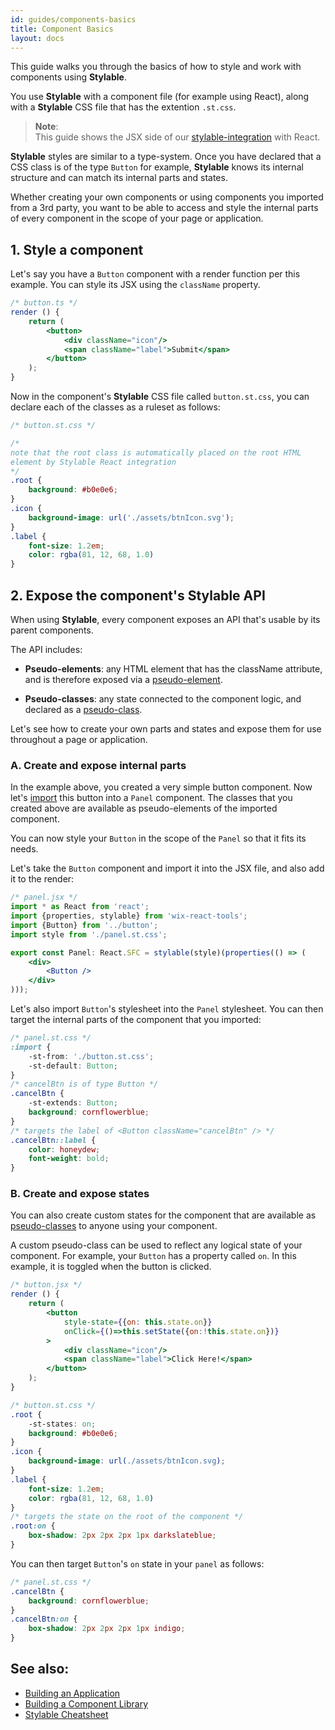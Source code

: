 ```yaml
---
id: guides/components-basics
title: Component Basics
layout: docs
---
```


This guide walks you through the basics of how to style and work with components using **Stylable**. 

You use **Stylable** with a component file (for example using React), along with a **Stylable** CSS file that has the extention `.st.css`.

> **Note**:  
> This guide shows the JSX side of our [stylable-integration](https://github.com/wixplosives/stylable-integration) with React. 

**Stylable** styles are similar to a type-system. Once you have declared that a CSS class is of the type `Button` for example, **Stylable** knows its internal structure and can match its internal parts and states.

Whether creating your own components or using components you imported from a 3rd party, you want to be able to access and style the internal parts of every component in the scope of your page or application. 


## 1. Style a component 

Let's say you have a `Button` component with a render function per this example. You can style its JSX using the `className` property.

```jsx
/* button.ts */
render () {
    return (
        <button>
            <div className="icon"/>
            <span className="label">Submit</span>
        </button>
    );
}
```

Now in the component's **Stylable** CSS file called `button.st.css`, you can declare each of the classes as a ruleset as follows:

```css
/* button.st.css */

/* 
note that the root class is automatically placed on the root HTML 
element by Stylable React integration 
*/
.root { 
    background: #b0e0e6;
}
.icon {
    background-image: url('./assets/btnIcon.svg');
}
.label {
    font-size: 1.2em;
    color: rgba(81, 12, 68, 1.0)
}
```

## 2. Expose the component's Stylable API

When using **Stylable**, every component exposes an API that's usable by its parent components.

The API includes:

* **Pseudo-elements**: any HTML element that has the className attribute, and is therefore exposed via a [pseudo-element](../references/pseudo-elements.md).
 
* **Pseudo-classes**: any state connected to the component logic, and declared as a [pseudo-class](../references/pseudo-classes.md).

Let's see how to create your own parts and states and expose them for use throughout a page or application.

### A. Create and expose internal parts

In the example above, you created a very simple button component. Now let's [import](../references/imports.md) this button into a `Panel` component. The classes that you created above are available as pseudo-elements of the imported component.

You can now style your `Button` in the scope of the `Panel` so that it fits its needs.

Let's take the `Button` component and import it into the JSX file, and also add it to the render:

```jsx
/* panel.jsx */
import * as React from 'react';
import {properties, stylable} from 'wix-react-tools';
import {Button} from '../button';
import style from './panel.st.css';

export const Panel: React.SFC = stylable(style)(properties(() => (
    <div>
        <Button />
    </div>
)));
```

Let's also import `Button`'s stylesheet into the `Panel` stylesheet. You can then target the internal parts of the component that you imported:

```css
/* panel.st.css */
:import {
    -st-from: './button.st.css';
    -st-default: Button;
}
/* cancelBtn is of type Button */
.cancelBtn { 
    -st-extends: Button;
    background: cornflowerblue;
}
/* targets the label of <Button className="cancelBtn" /> */
.cancelBtn::label { 
    color: honeydew;
    font-weight: bold;
}
```

### B. Create and expose states

You can also create custom states for the component that are available as [pseudo-classes](../references/pseudo-classes.md) to anyone using your component.

A custom pseudo-class can be used to reflect any logical state of your component. For example, your `Button` has a property called `on`. In this example, it is toggled when the button is clicked.

```jsx
/* button.jsx */
render () {
    return (
        <button 
            style-state={{on: this.state.on}} 
            onClick={()=>this.setState({on:!this.state.on})}
        >
            <div className="icon"/>
            <span className="label">Click Here!</span>
        </button>
    );
}
```

```css
/* button.st.css */
.root {
    -st-states: on;
    background: #b0e0e6;
}
.icon {
    background-image: url(./assets/btnIcon.svg);
}
.label {
    font-size: 1.2em;
    color: rgba(81, 12, 68, 1.0)
}
/* targets the state on the root of the component */
.root:on { 
    box-shadow: 2px 2px 2px 1px darkslateblue;
}
```

You can then target `Button`'s `on` state in your `panel` as follows:

```css
/* panel.st.css */
.cancelBtn {
    background: cornflowerblue;
}
.cancelBtn:on {
    box-shadow: 2px 2px 2px 1px indigo;
}
```

## See also:

* [Building an Application](./stylable-application.md)
* [Building a Component Library](./stylable-component-library.md)
* [Stylable Cheatsheet](../getting-started/cheatsheet.md)
